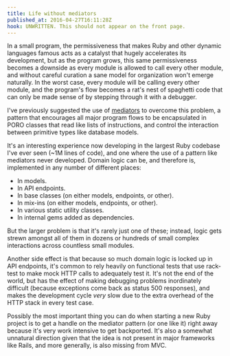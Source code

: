 ```yaml
---
title: Life without mediators
published_at: 2016-04-27T16:11:28Z
hook: UNWRITTEN. This should not appear on the front page.
---
```


In a small program, the permissiveness that makes Ruby and other dynamic
languages famous acts as a catalyst that hugely accelerates its development,
but as the program grows, this same permissiveness becomes a downside as every
module is allowed to call every other module, and without careful curation a
sane model for organization won't emerge naturally. In the worst case, every
module will be calling every other module, and the program's flow becomes a
rat's nest of spaghetti code that can only be made sense of by stepping through
it with a debugger.

I've previously suggested the use of [mediators](/mediator) to overcome this
problem, a pattern that encourages all major program flows to be encapsulated
in PORO classes that read like lists of instructions, and control the
interaction between primitive types like database models.

It's an interesting experience now developing in the largest Ruby codebase I've
ever seen (~1M lines of code), and one where the use of a pattern like
mediators never developed. Domain logic can be, and therefore is, implemented
in any number of different places:

* In models.
* In API endpoints.
* In base classes (on either models, endpoints, or other).
* In mix-ins (on either models, endpoints, or other).
* In various static utility classes.
* In internal gems added as dependencies.

But the larger problem is that it's rarely just one of these; instead, logic
gets strewn amongst all of them in dozens or hundreds of small complex
interactions across countless small modules.

Another side effect is that because so much domain logic is locked up in API
endpoints, it's common to rely heavily on functional tests that use rack-test
to make mock HTTP calls to adequately test it. It's not the end of the world,
but has the effect of making debugging problems inordinately difficult (because
exceptions come back as status 500 responses), and makes the development cycle
_very_ slow due to the extra overhead of the HTTP stack in every test case.

Possibly the most important thing you can do when starting a new Ruby project
is to get a handle on the mediator pattern (or one like it) right away because
it's very work intensive to get backported. It's also a somewhat unnatural
direction given that the idea is not present in major frameworks like Rails,
and more generally, is also missing from MVC.
